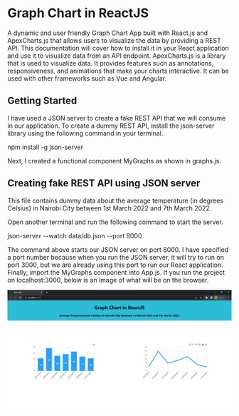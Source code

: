 # Graph Chart in ReactJS

A dynamic and user friendly Graph Chart App built with React.js and ApexCharts.js that allows users to visualize the data by providing a REST API.  This documentation will cover how to install it in your React application and use it to visualize data from an API endpoint.
ApexCharts.js is a library that is used to visualize data. It provides features such as annotations, responsiveness, and animations that make your charts interactive. It can be used with other frameworks such as Vue and Angular.

## Getting Started

I have used a JSON server to create a fake REST API that we will consume in our application.
To create a dummy REST API, install the json-server library using the following command in your terminal. 

npm install -g json-server

Next, I created a functional component MyGraphs as shown in graphs.js.

## Creating fake REST API using JSON server

This file contains dummy data about the average temperature (in degrees Celsius) in Nairobi City between 1st March 2022 and 7th March 2022.

Open another terminal and run the following command to start the server.

json-server --watch data/db.json --port 8000

The command above starts our JSON server on port 8000. I have specified a port number because when you run the JSON server, it will try to run on port 3000, but we are already using this port to run our React application.
Finally, import the MyGraphs component into App.js. If you run the project on localhost:3000, below is an image of what will be on the browser.

![Screenshot](screenshot.png)